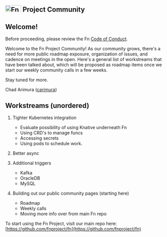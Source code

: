 ## <img src="https://fnproject.io/images/fn-300x125.png" alt="Fn Project Logo" height="21" width="50"> Project Community

## Welcome!

Before proceeding, please review the Fn [Code of Conduct](CODE_OF_CONDUCT.md).

Welcome to the Fn Project Community! As our community grows, there's a need for more public 
roadmap exposure, organization of issues, and cadence on meetings in the open. Here's a general list
of workstreams that have been talked about, which will be proposed as roadmap items once we 
start our weekly community calls in a few weeks.

Stay tuned for more.

Chad Arimura ([carimura](http://github.com/carimura/))


## Workstreams (unordered)


1. Tighter Kubernetes integration
    - Evaluate possibility of using Knative underneath Fn
    - Using CRD's to manage funcs
    - Accessing secrets
    - Using pods to schedule work.

2. Better async

3. Additional triggers
    - Kafka
    - OracleDB
    - MySQL

4. Building out our public community pages (starting here)
    - Roadmap
    - Weekly calls
    - Moving more info over from main Fn repo
    

To start using the Fn Project, visit our main repo here: [https://github.com/fnproject/fn](https://github.com/fnproject/fn)
